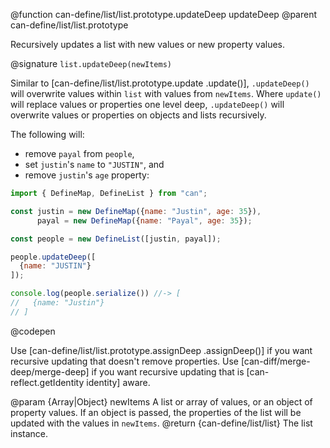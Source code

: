 @function can-define/list/list.prototype.updateDeep updateDeep
@parent can-define/list/list.prototype

Recursively updates a list with new values or new property values.

@signature `list.updateDeep(newItems)`

  Similar to [can-define/list/list.prototype.update .update()], `.updateDeep()` will
  overwrite values within `list` with values from `newItems`.  Where `update()` will replace
  values or properties one level deep, `.updateDeep()` will overwrite values or
  properties on objects and lists recursively.

  The following will:

  - remove `payal` from `people`,
  - set `justin`'s `name` to `"JUSTIN"`, and
  - remove `justin`'s `age` property:

  ```js
  import { DefineMap, DefineList } from "can";

  const justin = new DefineMap({name: "Justin", age: 35}),
        payal = new DefineMap({name: "Payal", age: 35});

  const people = new DefineList([justin, payal]);

  people.updateDeep([
  	{name: "JUSTIN"}
  ]);

  console.log(people.serialize()) //-> [
  //   {name: "Justin"}
  // ]
  ```
  @codepen

  Use [can-define/list/list.prototype.assignDeep .assignDeep()] if you want recursive updating that doesn't remove properties.  Use [can-diff/merge-deep/merge-deep]
  if you want recursive updating that is [can-reflect.getIdentity identity] aware.


  @param {Array|Object} newItems A list or array of values, or an object of property values.
  If an object is passed, the properties of the list will be updated with the values
  in  `newItems`.
  @return {can-define/list/list} The list instance.
